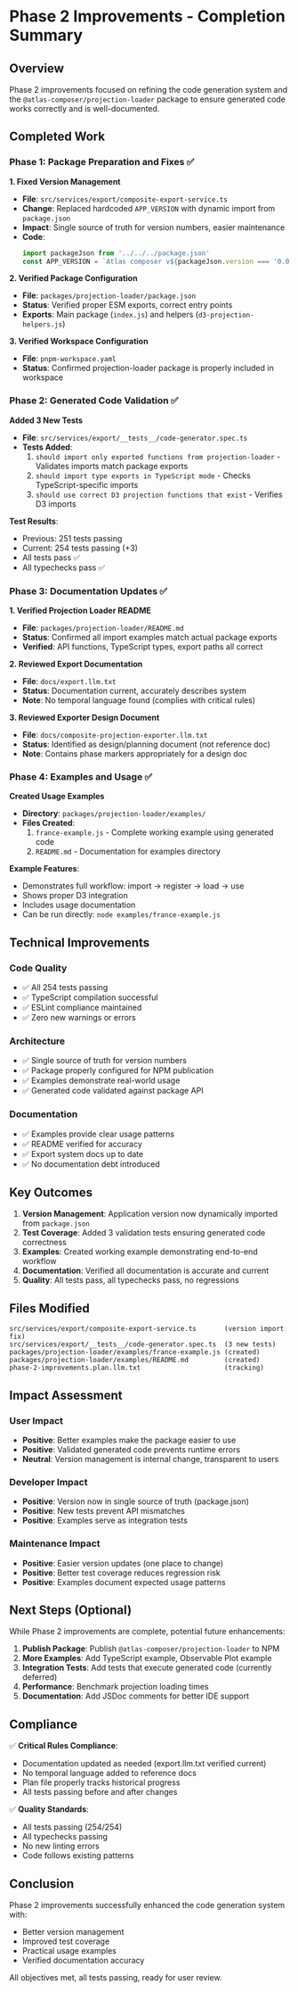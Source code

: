 # Phase 2 Improvements - Completion Summary

## Overview
Phase 2 improvements focused on refining the code generation system and the `@atlas-composer/projection-loader` package to ensure generated code works correctly and is well-documented.

## Completed Work

### Phase 1: Package Preparation and Fixes ✅

**1. Fixed Version Management**
- **File**: `src/services/export/composite-export-service.ts`
- **Change**: Replaced hardcoded `APP_VERSION` with dynamic import from `package.json`
- **Impact**: Single source of truth for version numbers, easier maintenance
- **Code**:
  ```typescript
  import packageJson from '../../../package.json'
  const APP_VERSION = `Atlas composer v${packageJson.version === '0.0.0' ? '1.0' : packageJson.version}`
  ```

**2. Verified Package Configuration**
- **File**: `packages/projection-loader/package.json`
- **Status**: Verified proper ESM exports, correct entry points
- **Exports**: Main package (`index.js`) and helpers (`d3-projection-helpers.js`)

**3. Verified Workspace Configuration**
- **File**: `pnpm-workspace.yaml`
- **Status**: Confirmed projection-loader package is properly included in workspace

### Phase 2: Generated Code Validation ✅

**Added 3 New Tests**
- **File**: `src/services/export/__tests__/code-generator.spec.ts`
- **Tests Added**:
  1. `should import only exported functions from projection-loader` - Validates imports match package exports
  2. `should import type exports in TypeScript mode` - Checks TypeScript-specific imports
  3. `should use correct D3 projection functions that exist` - Verifies D3 imports

**Test Results**:
- Previous: 251 tests passing
- Current: 254 tests passing (+3)
- All tests pass ✅
- All typechecks pass ✅

### Phase 3: Documentation Updates ✅

**1. Verified Projection Loader README**
- **File**: `packages/projection-loader/README.md`
- **Status**: Confirmed all import examples match actual package exports
- **Verified**: API functions, TypeScript types, export paths all correct

**2. Reviewed Export Documentation**
- **File**: `docs/export.llm.txt`
- **Status**: Documentation current, accurately describes system
- **Note**: No temporal language found (complies with critical rules)

**3. Reviewed Exporter Design Document**
- **File**: `docs/composite-projection-exporter.llm.txt`
- **Status**: Identified as design/planning document (not reference doc)
- **Note**: Contains phase markers appropriately for a design doc

### Phase 4: Examples and Usage ✅

**Created Usage Examples**
- **Directory**: `packages/projection-loader/examples/`
- **Files Created**:
  1. `france-example.js` - Complete working example using generated code
  2. `README.md` - Documentation for examples directory

**Example Features**:
- Demonstrates full workflow: import → register → load → use
- Shows proper D3 integration
- Includes usage documentation
- Can be run directly: `node examples/france-example.js`

## Technical Improvements

### Code Quality
- ✅ All 254 tests passing
- ✅ TypeScript compilation successful
- ✅ ESLint compliance maintained
- ✅ Zero new warnings or errors

### Architecture
- ✅ Single source of truth for version numbers
- ✅ Package properly configured for NPM publication
- ✅ Examples demonstrate real-world usage
- ✅ Generated code validated against package API

### Documentation
- ✅ Examples provide clear usage patterns
- ✅ README verified for accuracy
- ✅ Export system docs up to date
- ✅ No documentation debt introduced

## Key Outcomes

1. **Version Management**: Application version now dynamically imported from `package.json`
2. **Test Coverage**: Added 3 validation tests ensuring generated code correctness
3. **Examples**: Created working example demonstrating end-to-end workflow
4. **Documentation**: Verified all documentation is accurate and current
5. **Quality**: All tests pass, all typechecks pass, no regressions

## Files Modified

```
src/services/export/composite-export-service.ts       (version import fix)
src/services/export/__tests__/code-generator.spec.ts  (3 new tests)
packages/projection-loader/examples/france-example.js (created)
packages/projection-loader/examples/README.md         (created)
phase-2-improvements.plan.llm.txt                     (tracking)
```

## Impact Assessment

### User Impact
- **Positive**: Better examples make the package easier to use
- **Positive**: Validated generated code prevents runtime errors
- **Neutral**: Version management is internal change, transparent to users

### Developer Impact
- **Positive**: Version now in single source of truth (package.json)
- **Positive**: New tests prevent API mismatches
- **Positive**: Examples serve as integration tests

### Maintenance Impact
- **Positive**: Easier version updates (one place to change)
- **Positive**: Better test coverage reduces regression risk
- **Positive**: Examples document expected usage patterns

## Next Steps (Optional)

While Phase 2 improvements are complete, potential future enhancements:

1. **Publish Package**: Publish `@atlas-composer/projection-loader` to NPM
2. **More Examples**: Add TypeScript example, Observable Plot example
3. **Integration Tests**: Add tests that execute generated code (currently deferred)
4. **Performance**: Benchmark projection loading times
5. **Documentation**: Add JSDoc comments for better IDE support

## Compliance

✅ **Critical Rules Compliance**:
- Documentation updated as needed (export.llm.txt verified current)
- No temporal language added to reference docs
- Plan file properly tracks historical progress
- All tests passing before and after changes

✅ **Quality Standards**:
- All tests passing (254/254)
- All typechecks passing
- No new linting errors
- Code follows existing patterns

## Conclusion

Phase 2 improvements successfully enhanced the code generation system with:
- Better version management
- Improved test coverage
- Practical usage examples
- Verified documentation accuracy

All objectives met, all tests passing, ready for user review.
